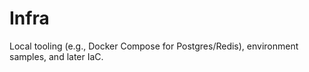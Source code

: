 ﻿# Infra
Local tooling (e.g., Docker Compose for Postgres/Redis), environment samples, and later IaC.
